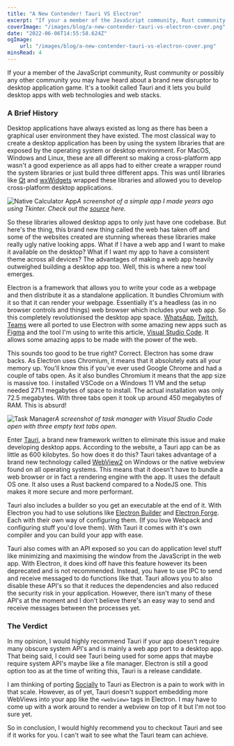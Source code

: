 ```yaml
---
title: "A New Contender! Tauri VS Electron"
excerpt: "If your a member of the JavaScript community, Rust community or possibly any other community you may have heard about a brand new disruptor to desktop application game. It's a toolkit called Tauri and it lets you build desktop apps with web technologies and web stacks"
coverImage: "/images/blog/a-new-contender-tauri-vs-electron-cover.png"
date: "2022-06-06T14:55:58.624Z"
ogImage:
    url: "/images/blog/a-new-contender-tauri-vs-electron-cover.png"
minsRead: 4
---
```


If your a member of the JavaScript community, Rust community or possibly any other community you may have heard about a brand new disruptor to desktop application game. It's a toolkit called Tauri and it lets you build desktop apps with web technologies and web stacks.

### A Brief History

Desktop applications have always existed as long as there has been a graphical user environment they have existed. The most classical way to create a desktop application has been by using the system libraries that are exposed by the operating system or desktop environment. For MacOS, Windows and Linux, these are all different so making a cross-platform app wasn't a good experience as all apps had to either create a wrapper round the system libraries or just build three different apps. This was until libraries like [Qt](https://www.qt.io) and [wxWidgets](https://www.wxwidgets.org) wrapped these libraries and allowed you to develop cross-platform desktop applications.

![Native Calculator App](/images/blog/a-new-contender-tauri-vs-electron-1.png)_A screenshot of a simple app I made years ago using Tkinter. Check out the [source](https://github.com/JackHumphries9/formula-calculator) here._

So these libraries allowed desktop apps to only just have one codebase. But here's the thing, this brand new thing called the web has taken off and some of the websites created are stunning whereas these libraries make really ugly native looking apps. What if I have a web app and I want to make it available on the desktop? What if I want my app to have a consistent theme across all devices? The advantages of making a web app heavily outweighed building a desktop app too. Well, this is where a new tool emerges.

Electron is a framework that allows you to write your code as a webpage and then distribute it as a standalone application. It bundles Chromium with it so that it can render your webpage. Essentially it's a headless (as in no browser controls and things) web browser which includes your web app. So this completely revolutionised the desktop app space. [WhatsApp](https://www.whatsapp.com), [Twitch](https://www.twitch.tv), [Teams](https://www.microsoft.com/en-gb/microsoft-teams/group-chat-software) were all ported to use Electron with some amazing new apps such as [Figma](https://www.figma.com) and the tool I'm using to write this article, [Visual Studio Code](https://code.visualstudio.com). It allows some amazing apps to be made with the power of the web.

This sounds too good to be true right? Correct. Electron has some draw backs. As Electron uses Chromium, it means that it absolutely eats all your memory up. You'll know this if you've ever used Google Chrome and had a couple of tabs open. As it also bundles Chromium it means that the app size is massive too. I installed VSCode on a Windows 11 VM and the setup needed 271.1 megabytes of space to install. The actual installation was only 72.5 megabytes. With three tabs open it took up around 450 megabytes of RAM. This is absurd!

![Task Manager](/images/blog/a-new-contender-tauri-vs-electron-2.png)_A screenshot of task manager with Visual Studio Code open with three empty text tabs open._

Enter [Tauri](https://tauri.studio), a brand new framework written to eliminate this issue and make developing desktop apps. According to the website, a Tauri app can be as little as 600 kilobytes. So how does it do this? Tauri takes advantage of a brand new technology called [WebView2](https://docs.microsoft.com/en-us/microsoft-edge/webview2/) on Windows or the native webview found on all operating systems. This means that it doesn't have to bundle a web browser or in fact a rendering engine with the app. It uses the default OS one. It also uses a Rust backend compared to a NodeJS one. This makes it more secure and more performant.

Tauri also includes a builder so you get an executable at the end of it. With Electron you had to use solutions like [Electron Builder](https://www.electron.build) and [Electron Forge](https://www.electronforge.io). Each with their own way of configuring them. (If you love Webpack and configuring stuff you'd love them). With Tauri it comes with it's own compiler and you can build your app with ease.

Tauri also comes with an API exposed so you can do application level stuff like minimizing and maximising the window from the JavaScript in the web app. With Electron, it does kind off have this feature however its been deprecated and is not recommended. Instead, you have to use IPC to send and receive messaged to do functions like that. Tauri allows you to also disable these API's so that it reduces the dependencies and also reduced the security risk in your application. However, there isn't many of these API's at the moment and I don't believe there's an easy way to send and receive messages between the processes yet.

### The Verdict

In my opinion, I would highly recommend Tauri if your app doesn't require many obscure system API's and is mainly a web app port to a desktop app. That being said, I could see Tauri being used for some apps that maybe require system API's maybe like a file manager. Electron is still a good option too as at the time of writing this, Tauri is a release candidate.

I am thinking of porting [Socially](https://getsocially.app) to Tauri as Electron is a pain to work with in that scale. However, as of yet, Tauri doesn't support embedding more WebViews into your app like the `<webview>` tags in Electron. I may have to come up with a work around to render a webview on top of it but I'm not too sure yet.

So in conclusion, I would highly recommend you to checkout Tauri and see if it works for you. I can't wait to see what the Tauri team can achieve.
